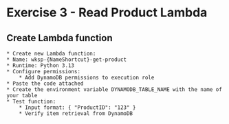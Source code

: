 # Exercise 3 - Read Product Lambda

## Create Lambda function
    * Create new Lambda function:
    * Name: wksp-{NameShortcut}-get-product
    * Runtime: Python 3.13
    * Configure permissions:
        * Add DynamoDB permissions to execution role
    * Paste the code attached
    * Create the environment variable DYNAMODB_TABLE_NAME with the name of your table
    * Test function:
        * Input format: { "ProductID": "123" }
        * Verify item retrieval from DynamoDB